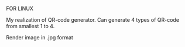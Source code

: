FOR LINUX

My realization of QR-code generator.
Can generate 4 types of QR-code from smallest 1 to 4.

Render image in .jpg format
